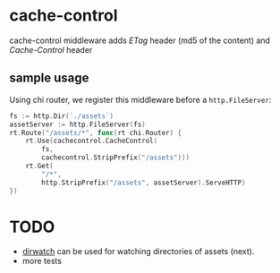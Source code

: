 # cache-control
cache-control middleware adds _ETag_ header (md5 of the content) and _Cache-Control_ header

## sample usage

Using chi router, we register this middleware before a `http.FileServer`:

```go
fs := http.Dir(`./assets`)
assetServer := http.FileServer(fs)
rt.Route("/assets/*", func(rt chi.Router) {
	rt.Use(cachecontrol.CacheControl(
		fs,
		cachecontrol.StripPrefix("/assets")))
	rt.Get(
		"/*",
		http.StripPrefix("/assets", assetServer).ServeHTTP)
})
```

# TODO

* [dirwatch](https://github.com/dc0d/dirwatch) can be used for watching directories of assets (next).
* more tests
